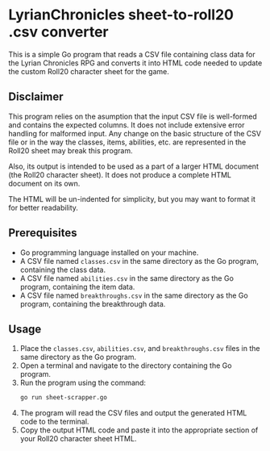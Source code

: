 # LyrianChronicles sheet-to-roll20 .csv converter

This is a simple Go program that reads a CSV file containing class data for the Lyrian Chronicles RPG and converts it into HTML code needed to update the custom Roll20 character sheet for the game.

## Disclaimer
This program relies on the asumption that the input CSV file is well-formed and contains the expected columns. It does not include extensive error handling for malformed input.
Any change on the basic structure of the CSV file or in the way the classes, items, abilities, etc. are represented in the Roll20 sheet may break this program.

Also, its output is intended to be used as a part of a larger HTML document (the Roll20 character sheet). It does not produce a complete HTML document on its own.

The HTML will be un-indented for simplicity, but you may want to format it for better readability.

## Prerequisites
- Go programming language installed on your machine.
- A CSV file named `classes.csv` in the same directory as the Go program, containing the class data.
- A CSV file named `abilities.csv` in the same directory as the Go program, containing the item data.
- A CSV file named `breakthroughs.csv` in the same directory as the Go program, containing the breakthrough data.

## Usage
1. Place the `classes.csv`, `abilities.csv`, and `breakthroughs.csv` files in the same directory as the Go program.
2. Open a terminal and navigate to the directory containing the Go program.
3. Run the program using the command:
   ```bash
   go run sheet-scrapper.go
   ```
4. The program will read the CSV files and output the generated HTML code to the terminal.
5. Copy the output HTML code and paste it into the appropriate section of your Roll20 character sheet HTML.
